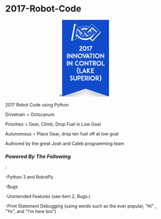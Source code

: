 <html>

<body>
 <h1>2017-Robot-Code</h1>

 <div style="text-align:center">><img src="misc/control.png" width="150"></div>

2017 Robot Code using Python

Drivetrain = Octocanum

Priorities = Gear, Climb, Drop Fuel in Low Goal

Autonomous = Place Gear, drop ten fuel off at low goal

Authored by the great Josh and Caleb programming team

<h3><i>Powered By The Following</i></h3>:

 -Python 3 and RobotPy

 -Bugs

 -Unintended Features (see item 2, Bugs.) 

 -Print Statement Debugging (using words such as the ever popular, "Hi" , "Yo", and "I'm here bro")  
 </body>
</html>
